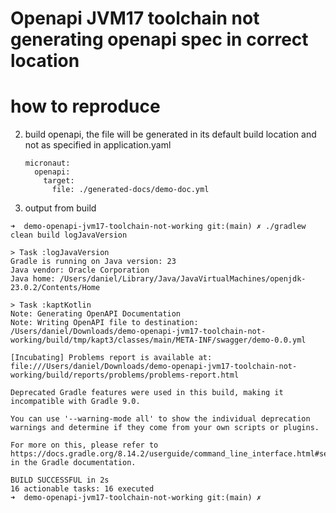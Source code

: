 # Openapi JVM17 toolchain not generating openapi spec in correct location

# how to reproduce
2. build openapi, the file will be generated in its default build location and not as specified in application.yaml
   ```
   micronaut:
     openapi:
       target:
         file: ./generated-docs/demo-doc.yml
   ```
2. output from build
```
➜  demo-openapi-jvm17-toolchain-not-working git:(main) ✗ ./gradlew clean build logJavaVersion

> Task :logJavaVersion
Gradle is running on Java version: 23
Java vendor: Oracle Corporation
Java home: /Users/daniel/Library/Java/JavaVirtualMachines/openjdk-23.0.2/Contents/Home

> Task :kaptKotlin
Note: Generating OpenAPI Documentation
Note: Writing OpenAPI file to destination: /Users/daniel/Downloads/demo-openapi-jvm17-toolchain-not-working/build/tmp/kapt3/classes/main/META-INF/swagger/demo-0.0.yml

[Incubating] Problems report is available at: file:///Users/daniel/Downloads/demo-openapi-jvm17-toolchain-not-working/build/reports/problems/problems-report.html

Deprecated Gradle features were used in this build, making it incompatible with Gradle 9.0.

You can use '--warning-mode all' to show the individual deprecation warnings and determine if they come from your own scripts or plugins.

For more on this, please refer to https://docs.gradle.org/8.14.2/userguide/command_line_interface.html#sec:command_line_warnings in the Gradle documentation.

BUILD SUCCESSFUL in 2s
16 actionable tasks: 16 executed
➜  demo-openapi-jvm17-toolchain-not-working git:(main) ✗ 
```
